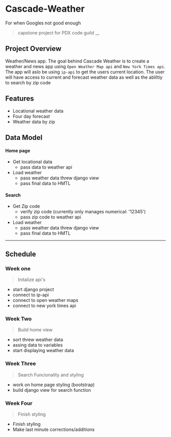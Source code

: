 # Cascade-Weather
For when Googles not good enough
> capstone project for PDX code guild
__

## Project Overview
Weather/News app. The goal behind Cascade Weather is to create a weather and news app using `Open Weather Map api` and `New York Times api`. The app will aslo be using `ip-api` to get the users current location. The user will have access to current and forecast weather data as well as the abliltiy to search by zip code

## Features
- Locational weather data
- Four day forecast
- Weather data by zip

## Data Model
#### Home page
- Get locational data
  - pass data to weather api
- Load weather 
  - pass weather data threw django view
  - pass final data to HMTL
#### Search
- Get Zip code
  - verify zip code (currently only manages numerical: '12345')
  - pass zip code to weather api
- Load weather  
  - pass weather data threw django view
  - pass final data to HMTL
___

## Schedule

### Week one
> Initalize api's
- start django project
- connect to ip-api
- connect to open weather maps 
- connect to new york times api

### Week Two
> Build home view
- sort threw weather data
- assing data to variables
- start displaying weather data
### Week Three
> Search Funcionality and styling
- work on home page styling (bootstrap)
- build django view for search function

### Week Four
> Finish styling 
- Finish styling
- Make last minute corrections/additions

  
